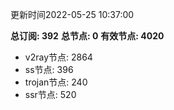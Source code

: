 更新时间2022-05-25 10:37:00

**总订阅: 392**
**总节点: 0**
**有效节点: 4020**
- v2ray节点: 2864
- ss节点: 396
- trojan节点: 240
- ssr节点: 520
